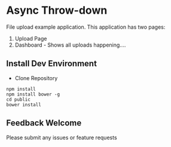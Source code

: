 # Async Throw-down

File upload example application.  This application has two pages:

1. Upload Page
2. Dashboard - Shows all uploads happening....

## Install Dev Environment

* Clone Repository

```
npm install
npm install bower -g
cd public
bower install
```

## Feedback Welcome

Please submit any issues or feature requests